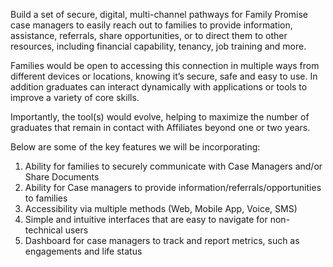 Build a set of secure, digital, multi-channel pathways for Family Promise case managers to easily reach out to families to provide information, assistance, referrals, share opportunities, or to direct them to other resources, including financial capability, tenancy, job training and more.

Families would be open to accessing this connection in multiple ways from different devices or locations, knowing it’s secure, safe and easy to use.  In addition graduates can interact dynamically with applications or tools to improve a variety of core skills.

Importantly, the tool(s) would evolve, helping to maximize the number of graduates that remain in contact with Affiliates beyond one or two years.

Below are some of the key features we will be incorporating:

1. Ability for families to securely communicate with Case Managers and/or Share Documents
2. Ability for Case managers to provide information/referrals/opportunities to families
3. Accessibility via multiple methods (Web, Mobile App, Voice, SMS)
4. Simple and intuitive interfaces that are easy to navigate for non-technical users
5. Dashboard for case managers to track and report metrics, such as engagements and life status

